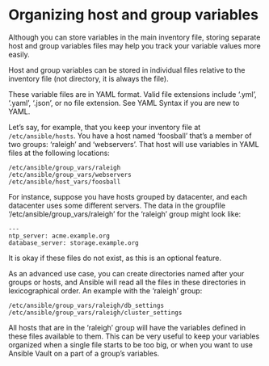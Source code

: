 # Organizing host and group variables

Although you can store variables in the main inventory file, storing separate host and group variables files may help you track your variable values more easily.

Host and group variables can be stored in individual files relative to the inventory file (not directory, it is always the file).

These variable files are in YAML format. Valid file extensions include ‘.yml’, ‘.yaml’, ‘.json’, or no file extension. See YAML Syntax if you are new to YAML.

Let’s say, for example, that you keep your inventory file at `/etc/ansible/hosts`. You have a host named ‘foosball’ that’s a member of two groups: ‘raleigh’ and ‘webservers’. That host will use variables in YAML files at the following locations:
```
/etc/ansible/group_vars/raleigh
/etc/ansible/group_vars/webservers
/etc/ansible/host_vars/foosball
```
For instance, suppose you have hosts grouped by datacenter, and each datacenter uses some different servers. The data in the groupfile ‘/etc/ansible/group_vars/raleigh’ for the ‘raleigh’ group might look like:

```
---
ntp_server: acme.example.org
database_server: storage.example.org
```

It is okay if these files do not exist, as this is an optional feature.

As an advanced use case, you can create directories named after your groups or hosts, and Ansible will read all the files in these directories in lexicographical order. An example with the ‘raleigh’ group:

```
/etc/ansible/group_vars/raleigh/db_settings
/etc/ansible/group_vars/raleigh/cluster_settings
```

All hosts that are in the ‘raleigh’ group will have the variables defined in these files available to them. This can be very useful to keep your variables organized when a single file starts to be too big, or when you want to use Ansible Vault on a part of a group’s variables.
